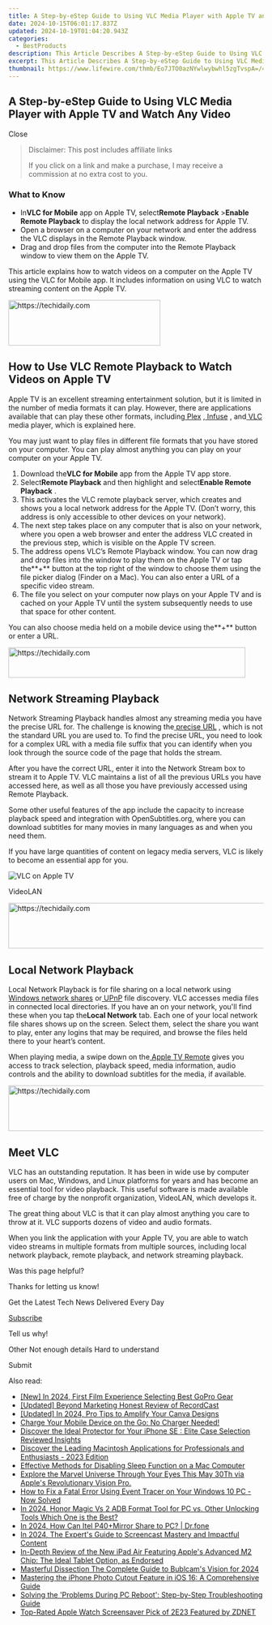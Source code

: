 ```yaml
---
title: A Step-by-eStep Guide to Using VLC Media Player with Apple TV and Watch Any Video
date: 2024-10-15T06:01:17.837Z
updated: 2024-10-19T01:04:20.943Z
categories:
  - BestProducts
description: This Article Describes A Step-by-eStep Guide to Using VLC Media Player with Apple TV and Watch Any Video
excerpt: This Article Describes A Step-by-eStep Guide to Using VLC Media Player with Apple TV and Watch Any Video
thumbnail: https://www.lifewire.com/thmb/Eo7JTO0azNYwlwybwhl5zgTvspA=/400x300/filters:no_upscale():max_bytes(150000):strip_icc():format(webp)/Apple-TV-device-VLC-5838445b3df78c6f6a9914c1.jpg
---
```


## A Step-by-eStep Guide to Using VLC Media Player with Apple TV and Watch Any Video

Close 

>  Disclaimer: This post includes affiliate links
>
>  If you click on a link and make a purchase, I may receive a commission at no extra cost to you.
>

###  What to Know

* In**VLC for Mobile** app on Apple TV, select**Remote Playback** \>**Enable Remote Playback** to display the local network address for Apple TV.
* Open a browser on a computer on your network and enter the address the VLC displays in the Remote Playback window.
* Drag and drop files from the computer into the Remote Playback window to view them on the Apple TV.

 This article explains how to watch videos on a computer on the Apple TV using the VLC for Mobile app. It includes information on using VLC to watch streaming content on the Apple TV.  

<!-- affiliate ads begin -->
<a href="https://aligracehair.sjv.io/c/5597632/1886015/19272" target="_top" id="1886015">
  <img src="//a.impactradius-go.com/display-ad/19272-1886015" border="0" alt="https://techidaily.com" width="300" height="90"/>
</a>
<img height="0" width="0" src="https://aligracehair.sjv.io/i/5597632/1886015/19272" style="position:absolute;visibility:hidden;" border="0" />
<!-- affiliate ads end -->

##  How to Use VLC Remote Playback to Watch Videos on Apple TV

 Apple TV is an excellent streaming entertainment solution, but it is limited in the number of media formats it can play. However, there are applications available that can play these other formats, including[ Plex](https://www.plex.tv/apps/streaming-devices/apple-tv/) ,[ Infuse](https://www.lifewire.com/watching-movies-with-apple-tv-infuse-4048248) , and[ VLC](https://www.videolan.org/) media player, which is explained here.

 You may just want to play files in different file formats that you have stored on your computer. You can play almost anything you can play on your computer on your Apple TV.

1. Download the**VLC for Mobile** app from the Apple TV app store.
2. Select**Remote Playback** and then highlight and select**Enable Remote Playback** .
3. This activates the VLC remote playback server, which creates and shows you a local network address for the Apple TV. (Don’t worry, this address is only accessible to other devices on your network).
4. The next step takes place on any computer that is also on your network, where you open a web browser and enter the address VLC created in the previous step, which is visible on the Apple TV screen.
5. The address opens VLC’s Remote Playback window. You can now drag and drop files into the window to play them on the Apple TV or tap the**+** button at the top right of the window to choose them using the file picker dialog (Finder on a Mac). You can also enter a URL of a specific video stream.
6. The file you select on your computer now plays on your Apple TV and is cached on your Apple TV until the system subsequently needs to use that space for other content.

 You can also choose media held on a mobile device using the**+** button or enter a URL.

<!-- affiliate ads begin -->
<a href="https://bluettius.sjv.io/c/5597632/2139110/17108" target="_top" id="2139110">
  <img src="//a.impactradius-go.com/display-ad/17108-2139110" border="0" alt="https://techidaily.com" width="468" height="60"/>
</a>
<img height="0" width="0" src="https://bluettius.sjv.io/i/5597632/2139110/17108" style="position:absolute;visibility:hidden;" border="0" />
<!-- affiliate ads end -->

##  Network Streaming Playback

 Network Streaming Playback handles almost any streaming media you have the precise URL for. The challenge is knowing the[ precise URL](https://www.lifewire.com/definition-of-uniform-resource-locator-817778) , which is not the standard URL you are used to. To find the precise URL, you need to look for a complex URL with a media file suffix that you can identify when you look through the source code of the page that holds the stream.

 After you have the correct URL, enter it into the Network Stream box to stream it to Apple TV. VLC maintains a list of all the previous URLs you have accessed here, as well as all those you have previously accessed using Remote Playback.

 Some other useful features of the app include the capacity to increase playback speed and integration with OpenSubtitles.org, where you can download subtitles for many movies in many languages as and when you need them.

 If you have large quantities of content on legacy media servers, VLC is likely to become an essential app for you.

![VLC on Apple TV](https://www.lifewire.com/thmb/X3poDZEtH_VYvUFURMdcSyIt35c=/1500x0/filters:no_upscale():max_bytes(150000):strip_icc():format(webp)/Apple-TV-device-VLC-5838445b3df78c6f6a9914c1.jpg) 

VideoLAN 

<!-- affiliate ads begin -->
<a href="https://ephamedtechinc.pxf.io/c/5597632/2137228/26400" target="_top" id="2137228">
  <img src="//a.impactradius-go.com/display-ad/26400-2137228" border="0" alt="https://techidaily.com" width="728" height="90"/>
</a>
<img height="0" width="0" src="https://ephamedtechinc.pxf.io/i/5597632/2137228/26400" style="position:absolute;visibility:hidden;" border="0" />
<!-- affiliate ads end -->

## Local Network Playback

 Local Network Playback is for file sharing on a local network using[ Windows network shares](https://www.lifewire.com/network-file-sharing-in-microsoft-windows-818219) or[ UPnP](https://www.lifewire.com/universal-plug-and-play-4153001) file discovery. VLC accesses media files in connected local directories. If you have an on your network, you'll find these when you tap the**Local Network** tab. Each one of your local network file shares shows up on the screen. Select them, select the share you want to play, enter any logins that may be required, and browse the files held there to your heart’s content. 

 When playing media, a swipe down on the[ Apple TV Remote](https://www.lifewire.com/take-control-of-your-apple-remote-with-these-tips-4077225) gives you access to track selection, playback speed, media information, audio controls and the ability to download subtitles for the media, if available.  

<!-- affiliate ads begin -->
<a href="https://ursime.pxf.io/c/5597632/2136536/16384" target="_top" id="2136536">
  <img src="//a.impactradius-go.com/display-ad/16384-2136536" border="0" alt="https://techidaily.com" width="728" height="90"/>
</a>
<img height="0" width="0" src="https://ursime.pxf.io/i/5597632/2136536/16384" style="position:absolute;visibility:hidden;" border="0" />
<!-- affiliate ads end -->

## Meet VLC

 VLC has an outstanding reputation. It has been in wide use by computer users on Mac, Windows, and Linux platforms for years and has become an essential tool for video playback. This useful software is made available free of charge by the nonprofit organization, VideoLAN, which develops it.

 The great thing about VLC is that it can play almost anything you care to throw at it. VLC supports dozens of video and audio formats.

 When you link the application with your Apple TV, you are able to watch video streams in multiple formats from multiple sources, including local network playback, remote playback, and network streaming playback.  

Was this page helpful?

Thanks for letting us know!

 Get the Latest Tech News Delivered Every Day

[ Subscribe ](https://www.lifewire.com/#) 

Tell us why!

 Other  Not enough details  Hard to understand 

 Submit 

<ins class="adsbygoogle"
     style="display:block"
     data-ad-format="autorelaxed"
     data-ad-client="ca-pub-7571918770474297"
     data-ad-slot="1223367746"></ins>

<ins class="adsbygoogle"
     style="display:block"
     data-ad-client="ca-pub-7571918770474297"
     data-ad-slot="8358498916"
     data-ad-format="auto"
     data-full-width-responsive="true"></ins>

<span class="atpl-alsoreadstyle">Also read:</span>
<div><ul>
<li><a href="https://fox-friendly.techidaily.com/new-in-2024-first-film-experience-selecting-best-gopro-gear/"><u>[New] In 2024, First Film Experience Selecting Best GoPro Gear</u></a></li>
<li><a href="https://screen-recording.techidaily.com/updated-beyond-marketing-honest-review-of-recordcast/"><u>[Updated] Beyond Marketing Honest Review of RecordCast</u></a></li>
<li><a href="https://fox-glue.techidaily.com/updated-in-2024-pro-tips-to-amplify-your-canva-designs/"><u>[Updated] In 2024, Pro Tips to Amplify Your Canva Designs</u></a></li>
<li><a href="https://technical-tips.techidaily.com/charge-your-mobile-device-on-the-go-no-charger-needed/"><u>Charge Your Mobile Device on the Go: No Charger Needed!</u></a></li>
<li><a href="https://technical-tips.techidaily.com/discover-the-ideal-protector-for-your-iphone-se-elite-case-selection-reviewed-insights/"><u>Discover the Ideal Protector for Your iPhone SE : Elite Case Selection Reviewed Insights</u></a></li>
<li><a href="https://technical-tips.techidaily.com/discover-the-leading-macintosh-applications-for-professionals-and-enthusiasts-2023-edition/"><u>Discover the Leading Macintosh Applications for Professionals and Enthusiasts - 2023 Edition</u></a></li>
<li><a href="https://technical-tips.techidaily.com/effective-methods-for-disabling-sleep-function-on-a-mac-computer/"><u>Effective Methods for Disabling Sleep Function on a Mac Computer</u></a></li>
<li><a href="https://technical-tips.techidaily.com/explore-the-marvel-universe-through-your-eyes-this-may-30th-via-apples-revolutionary-vision-pro/"><u>Explore the Marvel Universe Through Your Eyes This May 30Th via Apple's Revolutionary Vision Pro.</u></a></li>
<li><a href="https://blue-screen-error.techidaily.com/how-to-fix-a-fatal-error-using-event-tracer-on-your-windows-10-pc-now-solved/"><u>How to Fix a Fatal Error Using Event Tracer on Your Windows 10 PC - Now Solved</u></a></li>
<li><a href="https://bypass-frp.techidaily.com/in-2024-honor-magic-vs-2-adb-format-tool-for-pc-vs-other-unlocking-tools-which-one-is-the-best-by-drfone-android/"><u>In 2024, Honor Magic Vs 2 ADB Format Tool for PC vs. Other Unlocking Tools Which One is the Best?</u></a></li>
<li><a href="https://screen-mirror.techidaily.com/in-2024-how-can-itel-p40plusmirror-share-to-pc-drfone-by-drfone-android/"><u>In 2024, How Can Itel P40+Mirror Share to PC? | Dr.fone</u></a></li>
<li><a href="https://screen-mirroring-recording.techidaily.com/in-2024-the-experts-guide-to-screencast-mastery-and-impactful-content/"><u>In 2024, The Expert's Guide to Screencast Mastery and Impactful Content</u></a></li>
<li><a href="https://technical-tips.techidaily.com/in-depth-review-of-the-new-ipad-air-featuring-apples-advanced-m2-chip-the-ideal-tablet-option-as-endorsed/"><u>In-Depth Review of the New iPad Air Featuring Apple's Advanced M2 Chip: The Ideal Tablet Option, as Endorsed</u></a></li>
<li><a href="https://extra-guidance.techidaily.com/masterful-dissection-the-complete-guide-to-bublcams-vision-for-2024/"><u>Masterful Dissection The Complete Guide to Bublcam's Vision for 2024</u></a></li>
<li><a href="https://tech-renaissance.techidaily.com/mastering-the-iphone-photo-cutout-feature-in-ios-16-a-comprehensive-guide/"><u>Mastering the iPhone Photo Cutout Feature in iOS 16: A Comprehensive Guide</u></a></li>
<li><a href="https://technical-tips.techidaily.com/solving-the-problems-during-pc-reboot-step-by-step-troubleshooting-guide/"><u>Solving the 'Problems During PC Reboot': Step-by-Step Troubleshooting Guide</u></a></li>
<li><a href="https://technical-tips.techidaily.com/top-rated-apple-watch-screensaver-pick-of-2e23-featured-by-zdnet/"><u>Top-Rated Apple Watch Screensaver Pick of 2E23 Featured by ZDNET</u></a></li>
</ul></div>

